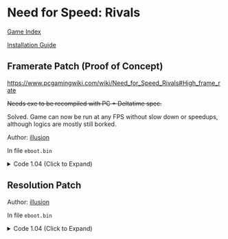 # Need for Speed: Rivals

[Game Index](README.md#games)

[Installation Guide](https://illusion0001.github.io/install-instructions/)

## Framerate Patch (Proof of Concept)

https://www.pcgamingwiki.com/wiki/Need_for_Speed_Rivals#High_frame_rate

~~Needs exe to be recompiled with PC + Deltatime spec.~~

Solved. Game can now be run at any FPS without slow down or speedups, although logics are mostly still borked.

Author: [illusion](https://twitter.com/illusion0002)

In file `eboot.bin`

<details>
<summary>Code 1.04 (Click to Expand)</summary>

```
# GameTime.VariableSimTickTimeEnable
0x494B83 48 B2 01

# GameTime.MaxSimFps
0x5F6906  48 E8 94 0D 91 01 # call
0x1F076A0 41 C7 46 28 00 00 70 42 C4 81 7A 10 46 28 C3 # main // write 60 float32
```

</details>

## Resolution Patch

Author: [illusion](https://twitter.com/illusion0002)

In file `eboot.bin`

<details>
<summary>Code 1.04 (Click to Expand)</summary>

```
# Render.ResolutionScale
0x5CF1CD # float32 (default 1.0f)
```

</details>
